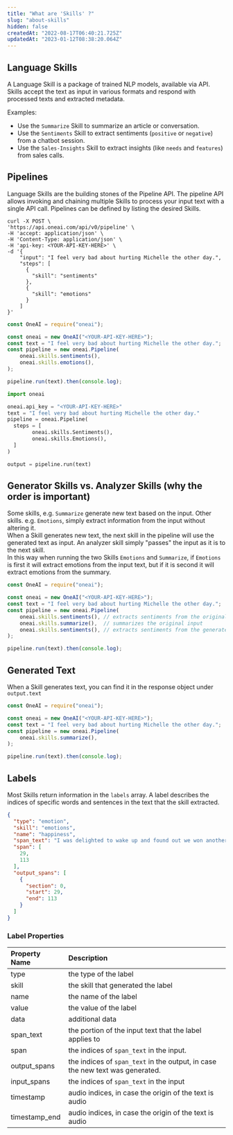 ```yaml
---
title: "What are 'Skills' ?"
slug: "about-skills"
hidden: false
createdAt: "2022-08-17T06:40:21.725Z"
updatedAt: "2023-01-12T08:38:20.064Z"
---
```

## Language Skills

A Language Skill is a package of trained NLP models, available via API. Skills accept the text as input in various formats and respond with processed texts and extracted metadata.

Examples:

- Use the `Summarize` Skill to summarize an article or conversation. 
- Use the `Sentiments` Skill to extract sentiments (`positive` or `negative`) from a chatbot session.
- Use the `Sales-Insights` Skill to extract insights (like `needs` and `features`) from sales calls.

## Pipelines

Language Skills are the building stones of the Pipeline API. The pipeline API allows invoking and chaining multiple Skills to process your input text with a single API call. Pipelines can be defined by listing the desired Skills.

```curl
curl -X POST \
'https://api.oneai.com/api/v0/pipeline' \
-H 'accept: application/json' \
-H 'Content-Type: application/json' \
-H 'api-key: <YOUR-API-KEY-HERE>' \
-d '{
    "input": "I feel very bad about hurting Michelle the other day.",
    "steps": [
      {
        "skill": "sentiments"
      },   
      {
        "skill": "emotions"
      }   
    ]
}'
```
```javascript Node.js
const OneAI = require("oneai");

const oneai = new OneAI("<YOUR-API-KEY-HERE>");
const text = "I feel very bad about hurting Michelle the other day.";
const pipeline = new oneai.Pipeline(
	oneai.skills.sentiments(),
	oneai.skills.emotions(),
);

pipeline.run(text).then(console.log);
```
```python
import oneai

oneai.api_key = "<YOUR-API-KEY-HERE>"
text = "I feel very bad about hurting Michelle the other day."
pipeline = oneai.Pipeline(
  steps = [
		oneai.skills.Sentiments(),
		oneai.skills.Emotions(),
  ]
)

output = pipeline.run(text)
```



## Generator Skills vs. Analyzer Skills (why the order is important)

Some skills, e.g. `Summarize` generate new text based on the input. Other skills. e.g. `Emotions`, simply extract information from the input without altering it.  
When a Skill generates new text, the next skill in the pipeline will use the generated text as input. An analyzer skill simply "passes" the input as it is to the next skill.  
In this way when running the two Skills `Emotions` and `Summarize`, if `Emotions` is first it will extract emotions from the input text, but if it is second it will extract emotions from the summary.

```javascript Node.js
const OneAI = require("oneai");

const oneai = new OneAI("<YOUR-API-KEY-HERE>");
const text = "I feel very bad about hurting Michelle the other day.";
const pipeline = new oneai.Pipeline(
	oneai.skills.sentiments(), // extracts sentiments from the original input
	oneai.skills.summarize(),  // summarizes the original input
	oneai.skills.sentiments(), // extracts sentiments from the generated summary
);

pipeline.run(text).then(console.log);
```



## Generated Text

When a Skill generates text, you can find it in the response object under `output.text`

```javascript Node.js
const OneAI = require("oneai");

const oneai = new OneAI("<YOUR-API-KEY-HERE>");
const text = "I feel very bad about hurting Michelle the other day.";
const pipeline = new oneai.Pipeline(
	oneai.skills.summarize(),
);

pipeline.run(text).then(console.log);
```



## Labels

Most Skills return information in the `labels` array. A label describes the indices of specific words and sentences in the text that the skill extracted. 

```json
{
  "type": "emotion",
  "skill": "emotions",
  "name": "happiness",
  "span_text": "I was delighted to wake up and found out we won another two medals during the night.",
  "span": [
    29,
    113
  ],
  "output_spans": [
    {
      "section": 0,
      "start": 29,
      "end": 113
    }
  ]
}
```



### Label Properties

| Property Name | Description                                                                   |
| :------------ | :---------------------------------------------------------------------------- |
| type          | the type of the label                                                         |
| skill         | the skill that generated the label                                            |
| name          | the name of the label                                                         |
| value         | the value of the label                                                        |
| data          | additional data                                                               |
| span_text     | the portion of the input text that the label applies to                       |
| span          | the indices of `span_text` in the input.                                      |
| output_spans  | the indices of `span_text` in the output, in case the new text was generated. |
| input_spans   | the indices of `span_text` in the input                                       |
| timestamp     | audio indices, in case the origin of the text is audio                        |
| timestamp_end | audio indices, in case the origin of the text is audio                        |